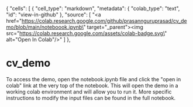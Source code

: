 {
  "cells": [
    {
      "cell_type": "markdown",
      "metadata": {
        "colab_type": "text",
        "id": "view-in-github"
      },
      "source": [
        "<a href=\"https://colab.research.google.com/github/prasannguruprasad/cv_demo/blob/main/noteboook.ipynb\" target=\"_parent\"><img src=\"https://colab.research.google.com/assets/colab-badge.svg\" alt=\"Open In Colab\"/></a>"
      ]
    },
# cv_demo

To access the demo, open the notebook.ipynb file and click the "open in colab" link at the very top of the notebook. This will open the demo in a working colab environment and will allow you to run it. More specific instructions to modify the input files can be found in the full notebook. 
